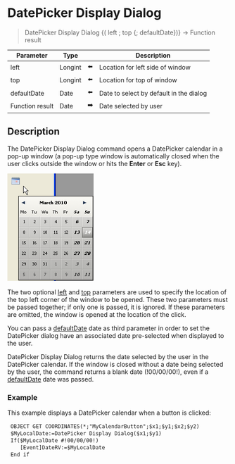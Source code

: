 # DatePicker Display Dialog

> DatePicker Display Dialog {( left ; top {; defaultDate})} -> Function result

| Parameter | Type |     | Description |
| --- | --- | --- | --- |
| left | Longint | ⬅️ | Location for left side of window |
| top | Longint | ⬅️ | Location for top of window |
| defaultDate | Date | ⬅️ | Date to select by default in the dialog |
| Function result | Date | ➡️ | Date selected by user |
## Description

The DatePicker Display Dialog command opens a DatePicker calendar in a pop-up window (a pop-up type window is automatically closed when the user clicks outside the window or hits the **Enter** or **Esc** key).

![](../images/pict307838.en.png)

The two optional [left](# "Location for left side of window") and [top](# "Location for top of window") parameters are used to specify the location of the top left corner of the window to be opened. These two parameters must be passed together; if only one is passed, it is ignored. If these parameters are omitted, the window is opened at the location of the click.

You can pass a [defaultDate](# "Date to select by default in the dialog") date as third parameter in order to set the DatePicker dialog have an associated date pre-selected when displayed to the user.

DatePicker Display Dialog returns the date selected by the user in the DatePicker calendar. If the window is closed without a date being selected by the user, the command returns a blank date (!00/00/00!), even if a [defaultDate](# "Date to select by default in the dialog") date was passed.

### Example  

This example displays a DatePicker calendar when a button is clicked:

```4d
 OBJECT GET COORDINATES(*;"MyCalendarButton";$x1;$y1;$x2;$y2)  
 $MyLocalDate:=DatePicker Display Dialog($x1;$y1)  
 If($MyLocalDate #!00/00/00!)  
    [Event]DateRV:=$MyLocalDate  
 End if
```
